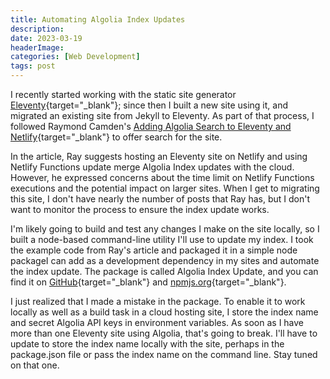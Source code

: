 ```yaml
---
title: Automating Algolia Index Updates
description: 
date: 2023-03-19
headerImage: 
categories: [Web Development]
tags: post
---
```


I recently started working with the static site generator [Eleventy](https://www.11ty.dev/){target="_blank"}; since then I built a new site using it, and migrated an existing site from Jekyll to Eleventy. As part of that process, I followed Raymond Camden's [Adding Algolia Search to Eleventy and Netlify](https://www.raymondcamden.com/2020/06/24/adding-algolia-search-to-eleventy-and-netlify){target="_blank"} to offer search for the site.

In the article, Ray suggests hosting an Eleventy site on Netlify and using Netlify Functions update merge Algolia Index updates with the cloud. However, he expressed concerns about the time limit on Netlify Functions executions and the potential impact on larger sites. When I get to migrating this site, I don't have nearly the number of posts that Ray has, but I don't want to monitor the process to ensure the index update works.

I'm likely going to build and test any changes I make on the site locally, so I built a node-based command-line utility I'll use to update my index. I took the example code from Ray's article and packaged it in a simple node packageI can add as a development dependency in my sites and automate the index update. The package is called Algolia Index Update, and you can find it on [GitHub](https://github.com/johnwargo/algolia-index-update){target="_blank"} and [npmjs.org](https://www.npmjs.com/package/algolia-index-update){target="_blank"}.

I just realized that I made a mistake in the package. To enable it to work locally as well as a build task in a cloud hosting site, I store the index name and secret Algolia API keys in environment variables. As soon as I have more than one Eleventy site using Algolia, that's going to break. I'll have to update to store the index name locally with the site, perhaps in the package.json file or pass the index name on the command line. Stay tuned on that one.